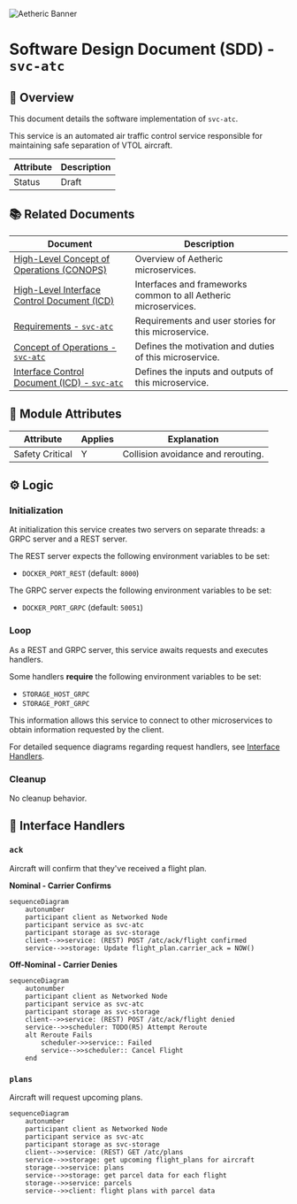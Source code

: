 ![Aetheric Banner](https://github.com/aetheric-oss/.github/raw/main/assets/doc-banner.png)

# Software Design Document (SDD) - `svc-atc` 

## :telescope: Overview

This document details the software implementation of `svc-atc`.

This service is an automated air traffic control service responsible for maintaining safe separation of VTOL aircraft.

Attribute | Description
--- | ---
Status | Draft

## :books: Related Documents

Document | Description
--- | ---
[High-Level Concept of Operations (CONOPS)](https://github.com/aetheric-oss/se-services/blob/develop/docs/conops.md) | Overview of Aetheric microservices.
[High-Level Interface Control Document (ICD)](https://github.com/aetheric-oss/se-services/blob/develop/docs/icd.md)  | Interfaces and frameworks common to all Aetheric microservices.
[Requirements - `svc-atc`](https://nocodb.aetheric.nl/dashboard/#/nc/view/1f06e270-d36d-41cb-85ea-25a5d5d60c77) | Requirements and user stories for this microservice.
[Concept of Operations - `svc-atc`](./conops.md) | Defines the motivation and duties of this microservice.
[Interface Control Document (ICD) - `svc-atc`](./icd.md) | Defines the inputs and outputs of this microservice.

## :dna: Module Attributes

Attribute | Applies | Explanation
--- | --- | ---
Safety Critical | Y | Collision avoidance and rerouting.

## :gear: Logic

### Initialization

At initialization this service creates two servers on separate threads: a GRPC server and a REST server.

The REST server expects the following environment variables to be set:
- `DOCKER_PORT_REST` (default: `8000`)

The GRPC server expects the following environment variables to be set:
- `DOCKER_PORT_GRPC` (default: `50051`)

### Loop

As a REST and GRPC server, this service awaits requests and executes handlers.

Some handlers **require** the following environment variables to be set:
- `STORAGE_HOST_GRPC`
- `STORAGE_PORT_GRPC`

This information allows this service to connect to other microservices to obtain information requested by the client.

For detailed sequence diagrams regarding request handlers, see [Interface Handlers](#speech_balloon-interface-handlers).

### Cleanup

No cleanup behavior.

## :speech_balloon: Interface Handlers

### `ack`

Aircraft will confirm that they've received a flight plan.

**Nominal - Carrier Confirms**
```mermaid
sequenceDiagram
    autonumber
    participant client as Networked Node
    participant service as svc-atc
    participant storage as svc-storage
    client-->>service: (REST) POST /atc/ack/flight confirmed
    service-->>storage: Update flight_plan.carrier_ack = NOW()
```

**Off-Nominal - Carrier Denies**
```mermaid
sequenceDiagram
    autonumber
    participant client as Networked Node
    participant service as svc-atc
    participant storage as svc-storage
    client-->>service: (REST) POST /atc/ack/flight denied
    service-->>scheduler: TODO(R5) Attempt Reroute
    alt Reroute Fails
        scheduler->>service:: Failed
        service-->>scheduler:: Cancel Flight
    end
```

### `plans`

Aircraft will request upcoming plans.

```mermaid
sequenceDiagram
    autonumber
    participant client as Networked Node
    participant service as svc-atc
    participant storage as svc-storage
    client-->>service: (REST) GET /atc/plans
    service-->>storage: get upcoming flight_plans for aircraft
    storage-->>service: plans
    service-->>storage: get parcel data for each flight
    storage-->>service: parcels
    service-->>client: flight plans with parcel data
```
